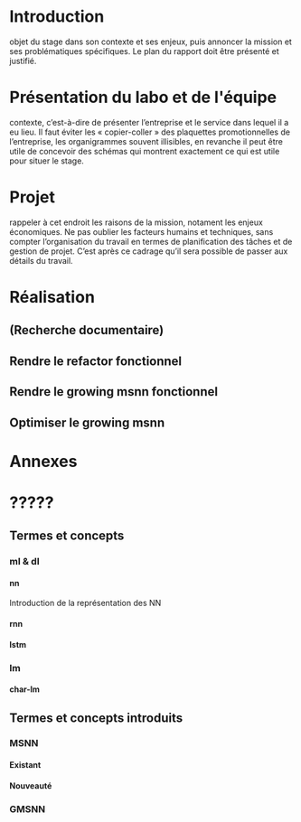# Introduction
objet du stage dans son contexte et ses enjeux, puis annoncer la mission et ses problématiques spécifiques. Le plan du rapport doit être présenté et justifié.
# Présentation du labo et de l'équipe
contexte, c’est-à-dire de présenter l’entreprise et le service dans lequel il a eu lieu. Il faut éviter les « copier-coller » des plaquettes promotionnelles de l’entreprise, les organigrammes souvent illisibles, en revanche il peut être utile de concevoir des schémas qui montrent exactement ce qui est utile pour situer le stage.
# Projet
rappeler à cet endroit les raisons de la mission, notament les enjeux économiques. Ne pas oublier les facteurs humains et techniques, sans compter l’organisation du travail en termes de planification des tâches et de gestion de projet. C’est après ce cadrage qu’il sera possible de passer aux détails du travail.
# Réalisation
## (Recherche documentaire)
## Rendre le refactor fonctionnel
## Rendre le growing msnn fonctionnel
## Optimiser le growing msnn


# Annexes


# ?????
## Termes et concepts
### ml & dl
#### nn
Introduction de la représentation des NN
#### rnn
#### lstm
### lm
#### char-lm
## Termes et concepts introduits
### MSNN
#### Existant
#### Nouveauté
### GMSNN



